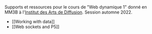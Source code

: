 Supports et ressources pour le cours de "Web dynamique 1" donné en MM3B à l'[Institut des Arts de Diffusion](https://www.iad-arts.be/). Session automne 2022.

* [[Working with data]]
* [[Web sockets and P5]]
